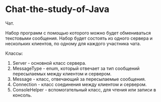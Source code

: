 # Chat-the-study-of-Java

Чат.

Набор программ с помощью которого можно будет обмениваться текстовыми сообщения.
Набор будет состоять из одного сервера и нескольких клиентов, по одному для каждого участника чата.

Классы:
1) Server - основной класс сервера.
2) MessageType - enum, который отвечает за тип сообщений пересылаемых между клиентом и сервером.
3) Message - класс, отвечающий за пересылаемые сообщения.
4) Connection - класс соединения между клиентом и сервером.
5) ConsoleHelper - вспомогательный класс, для чтения или записи в консоль.
